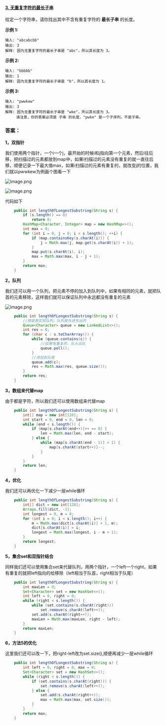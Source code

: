 #### [3. 无重复字符的最长子串](https://leetcode-cn.com/problems/longest-substring-without-repeating-characters/)

给定一个字符串，请你找出其中不含有重复字符的 **最长子串** 的长度。

**示例 1:**

```
输入: "abcabcbb"
输出: 3 
解释: 因为无重复字符的最长子串是 "abc"，所以其长度为 3。
```

**示例 2:**

```
输入: "bbbbb"
输出: 1
解释: 因为无重复字符的最长子串是 "b"，所以其长度为 1。
```

**示例 3:**

```
输入: "pwwkew"
输出: 3
解释: 因为无重复字符的最长子串是 "wke"，所以其长度为 3。
     请注意，你的答案必须是 子串 的长度，"pwke" 是一个子序列，不是子串。
```



### 答案：

**1，双指针**

我们使用两个指针，一个i一个j，最开始的时候i和j指向第一个元素，然后i往后移，把扫描过的元素都放到map中，如果i扫描过的元素没有重复的就一直往后移，顺便记录一下最大值max，如果i扫描过的元素有重复的，就改变j的位置，我们就以pwwkew为例画个图看一下

![image.png](https://pic.leetcode-cn.com/c759738650c417a23b1e9636f6f40a553d9258f1cc8907d8da3555b5d2f93e60-image.png)

![image.png](https://pic.leetcode-cn.com/bf4c4d4db704e5103f5394d8a790b8235ae160703ffa53b0700650287831b8c9-image.png)

代码如下

```java
    public int lengthOfLongestSubstring(String s) {
        if (s.length() == 0)
            return 0;
        HashMap<Character, Integer> map = new HashMap<>();
        int max = 0;
        for (int i = 0, j = 0; i < s.length(); ++i) {
            if (map.containsKey(s.charAt(i))) {
                j = Math.max(j, map.get(s.charAt(i)) + 1);
            }
            map.put(s.charAt(i), i);
            max = Math.max(max, i - j + 1);
        }
        return max;
    }
```



**2，队列**

我们还可以用一个队列，把元素不停的加入到队列中，如果有相同的元素，就把队首的元素移除，这样我们就可以保证队列中永远都没有重复的元素

![image.png](https://pic.leetcode-cn.com/e0d581509bc8bfa2cecc19a7e65da1629264bfe472ea7f9f83c286ba15b32be9-image.png)

```java
    public int lengthOfLongestSubstring(String s) {
        //用链表实现队列，队列是先进先出的
        Queue<Character> queue = new LinkedList<>();
        int res = 0;
        for (char c : s.toCharArray()) {
            while (queue.contains(c)) {
                //如果有重复的，队头出队
                queue.poll();
            }
            //添加到队尾
            queue.add(c);
            res = Math.max(res, queue.size());
        }
        return res;
    }
```



**3，数组来代替map**

由于都是字符，所以我们还可以使用数组来代替map

```java
    public int lengthOfLongestSubstring(String s) {
        int[] map = new int[128];
        int start = 0, end = 0, len = 0;
        while (end < s.length()) {
            if (map[s.charAt(end++)]++ == 0) {
                len = Math.max(len, end - start);
            } else {
                while (map[s.charAt(end - 1)] > 1) {
                    map[s.charAt(start++)]--;
                }
            }
        }
        return len;
    }
```



**4，优化**

我们还可以再优化一下减少一层while循环

```java
    public int lengthOfLongestSubstring(String s) {
        int[] dict = new int[128];
        Arrays.fill(dict, -1);
        int longest = 0, m = 0;
        for (int i = 0; i < s.length(); i++) {
            m = Math.max(dict[s.charAt(i)] + 1, m);
            dict[s.charAt(i)] = i;
            longest = Math.max(longest, i - m + 1);
        }
        return longest;
    }
```



**5，集合set和双指针结合**

同样我们还可以使用集合set来代替队列，用两个指针，一个left一个right，如果有重复的就把left指向的给移除（left相当于队首，right相当于队尾）

```java
    public int lengthOfLongestSubstring(String s) {
        int maxLen = 0;
        Set<Character> set = new HashSet<>();
        int left = 0, right = 0;
        while (right < s.length()) {
            while (set.contains(s.charAt(right)))
                set.remove(s.charAt(left++));
            set.add(s.charAt(right++));
            maxLen = Math.max(maxLen, right - left);
        }
        return maxLen;
    }
```



**6，方法5的优化**

这里我们还可以改一下，把right-left改为set.size(),顺便再减少一层while循环

```java
    public int lengthOfLongestSubstring(String s) {
        int left = 0, right = 0, max = 0;
        Set<Character> set = new HashSet<>();
        while (right < s.length()) {
            if (set.contains(s.charAt(right))) {
                set.remove(s.charAt(left++));
            } else {
                set.add(s.charAt(right++));
                max = Math.max(max, set.size());
            }
        }
        return max;
    }
```


